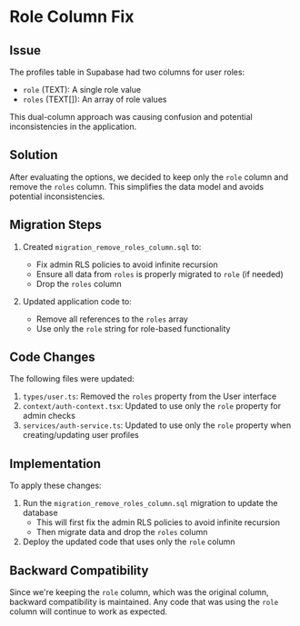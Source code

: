 # Role Column Fix

## Issue

The profiles table in Supabase had two columns for user roles:
- `role` (TEXT): A single role value
- `roles` (TEXT[]): An array of role values

This dual-column approach was causing confusion and potential inconsistencies in the application.

## Solution

After evaluating the options, we decided to keep only the `role` column and remove the `roles` column. This simplifies the data model and avoids potential inconsistencies.

## Migration Steps

1. Created `migration_remove_roles_column.sql` to:
   - Fix admin RLS policies to avoid infinite recursion
   - Ensure all data from `roles` is properly migrated to `role` (if needed)
   - Drop the `roles` column

2. Updated application code to:
   - Remove all references to the `roles` array
   - Use only the `role` string for role-based functionality

## Code Changes

The following files were updated:

1. `types/user.ts`: Removed the `roles` property from the User interface
2. `context/auth-context.tsx`: Updated to use only the `role` property for admin checks
3. `services/auth-service.ts`: Updated to use only the `role` property when creating/updating user profiles

## Implementation

To apply these changes:

1. Run the `migration_remove_roles_column.sql` migration to update the database
   - This will first fix the admin RLS policies to avoid infinite recursion
   - Then migrate data and drop the `roles` column
2. Deploy the updated code that uses only the `role` column

## Backward Compatibility

Since we're keeping the `role` column, which was the original column, backward compatibility is maintained. Any code that was using the `role` column will continue to work as expected.
